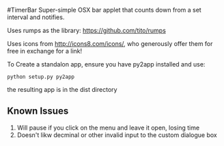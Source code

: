 #TimerBar
Super-simple OSX bar applet that counts down from a set interval and notifies.

Uses rumps as the library: <https://github.com/tito/rumps>

Uses icons from <http://icons8.com/icons/>, who generously offer them for free in exchange for a link!

To Create a standalon app, ensure you have py2app installed and use:

    python setup.py py2app

the resulting app is in the dist directory

## Known Issues
1. Will pause if you click on the menu and leave it open, losing time
2. Doesn't likw decminal or other invalid input to the custom dialogue box
